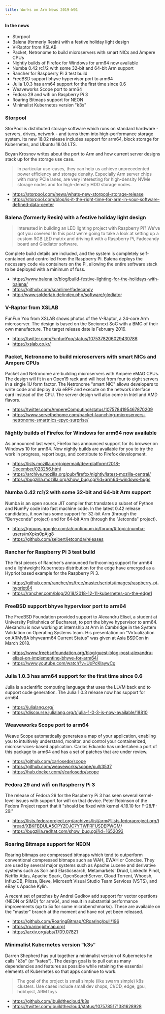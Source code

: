 ```yaml
---
title: Works on Arm News 2019-W01
---
```


#### In the news

* Storpool
* Balena (formerly Resin) with a festive holiday light design
* V-Raptor from XSLAB
* Packet, Netronome to build microservers with smart NICs and Ampere CPUs
* Nightly builds of Firefox for Windows for arm64 now available
* Numba 0.42 rc1/2 with some 32-bit and 64-bit Arm support
* Rancher for Raspberry Pi 3 test build
* FreeBSD support bhyve hypervisor port to arm64
* Julia 1.0.3 has arm64 support for the first time since 0.6
* Weaveworks Scope port to arm64
* Fedora 29 and wifi on Raspberry Pi 3
* Roaring Bitmaps support for NEON 
* Minimalist Kubernetes version "k3s"

### Storpool

StorPool is distributed storage software which runs on standard hardware  - servers, drives, network - 
and turns them into high-performance storage system. Its new 18.02 release includes support
for arm64, block storage for Kubernetes, and Ubuntu 18.04 LTS.

Boyan Krosnov writes about the port to Arm and how current server designs
stack up for the storage use case.

> In particular use-cases, they can help us achieve unprecedented 
power efficiency and storage density. Especially Arm server chips 
with many PCIe lanes, are very interesting for high-density NVMe 
storage nodes and for high-density HDD storage nodes.

* https://storpool.com/news/whats-new-storpool-storage-release
* https://storpool.com/blog/is-it-the-right-time-for-arm-in-your-software-defined-data-center

### Balena (formerly Resin) with a festive holiday light design

> Interested in building an LED lighting project with Raspberry Pi? 
We’ve got you covered! In this post we’re going to take a look 
at setting up a custom RGB LED matrix and driving it with a 
Raspberry Pi, Fadecandy board and Glediator software.

Complete build details are included, and the system is completely
self-contained and controlled from the Raspberry Pi. Balena
deploys the necessary code via containers on the Pi, allowing
the entire software stack to be deployed with a minimum of fuss.

* https://www.balena.io/blog/build-festive-lighting-for-the-holidays-with-balena/
* https://github.com/scanlime/fadecandy
* http://www.solderlab.de/index.php/software/glediator

### V-Raptor from XSLAB

FunFun Yoo from XSLAB shows photos of the V-Raptor,
a 24-core Arm microserver. The design is based on the
Socionext SoC with a BMC of their own manufacture.
The target release date is February 2019.

* https://twitter.com/FunfunYoo/status/1075378206029430786
* https://xslab.co.kr/

### Packet, Netronome to build microservers with smart NICs and Ampere CPUs

Packet and Netronome are building microservers with Ampere eMAG
CPUs. The design will fit in an Open19 rack and will host from
four to eight servers in a single 1U form factor. The Netronome
"smart NIC" allows developers to write code and deploy it via eBPF
and execute on the network interface card instead of the CPU.
The server design will also come in Intel and AMD flavors.

* https://twitter.com/AmpereComputing/status/1075784195467870209
* https://www.servethehome.com/packet-launching-microservers-netronome-smartnics-epyc-surprise/

### Nightly builds of Firefox for Windows for arm64 now available

As announced last week, Firefox has announced support for its browser
on Windows 10 for arm64. Now nightly builds are available for you to
try the work in progress, report bugs, and contribute to Firefox development.

* https://lists.mozilla.org/pipermail/dev-platform/2018-December/023256.html
* https://archive.mozilla.org/pub/firefox/nightly/latest-mozilla-central/
* https://bugzilla.mozilla.org/show_bug.cgi?id=arm64-windows-bugs

### Numba 0.42 rc1/2 with some 32-bit and 64-bit Arm support

Numba is an open source JIT compiler that translates a subset of 
Python and NumPy code into fast machine code. In the latest 0.42
release candidates, it now has some support for 32-bit Arm (through
the "Berryconda" project) and for 64-bit Arm (through the "Jetconda"
project).

* https://groups.google.com/a/continuum.io/forum/#!topic/numba-users/mXpks0pAjg8
* https://github.com/seibert/jetconda/releases

### Rancher for Raspberry Pi 3 test build

The first pieces of Rancher's announced forthcoming support for arm64
and a lightweight Kubernetes distribution for the edge
have emerged as a Hypriot based example for the Raspberry Pi 3.

* https://github.com/rancher/os/tree/master/scripts/images/raspberry-pi-hypriot64
* https://rancher.com/blog/2018/2018-12-11-kubernetes-on-the-edge1

### FreeBSD support bhyve hypervisor port to arm64

The FreeBSD Foundation provided support to Alexandru Elisei, a student at
University Politehnica of Bucharest, to port the bhyve hypervisor to arm64.
Alexandru is now working at internship at Arm in Cambridge
in the System Validation on Operating Systems team. His presentation
on "Virtualization on ARMv8A bhyvearm64 Current Status" was given at
Asia BSDCon in March 2018.

* https://www.freebsdfoundation.org/blog/guest-blog-post-alexandru-elisei-on-implementing-bhyve-for-arm64/
* https://www.youtube.com/watch?v=UoPcKlaywCg

### Julia 1.0.3 has arm64 support for the first time since 0.6

Julia is a scientific computing language that uses the LLVM
back end to support code generation. The Julia 1.0.3 release
now has support for arm64. 

* https://julialang.org/
* https://discourse.julialang.org/t/julia-1-0-3-is-now-available/18810

### Weaveworks Scope port to arm64

Weave Scope automatically generates a map of your application, 
enabling you to intuitively understand, monitor, and control your 
containerized, microservices-based application. Carlos Eduardo
has undertaken a port of this package to arm64 and has a set of
patches that are under review.

* https://github.com/carlosedp/scope
* https://github.com/weaveworks/scope/pull/3537
* https://hub.docker.com/r/carlosedp/scope

### Fedora 29 and wifi on Raspberry Pi 3

The release of Fedora 29 for the Raspberry Pi 3 has 
seen several kernel-level issues with support for
wifi on that device. Peter Robinson of the Fedora Project
report that it "should be fixed with kernel 4.19.10 for F-28/F-29."

* https://lists.fedoraproject.org/archives/list/arm@lists.fedoraproject.org/thread/XBKFBDULA5CPYZOJC7YTWFRFUSDEPWGM/
* https://bugzilla.redhat.com/show_bug.cgi?id=1652093

### Roaring Bitmaps support for NEON 

Roaring bitmaps are compressed bitmaps which tend to 
outperform conventional compressed bitmaps such as WAH, 
EWAH or Concise. They are used by several major systems such 
as Apache Lucene and derivative systems such as Solr and Elasticsearch, 
Metamarkets' Druid, LinkedIn Pinot, Netflix Atlas, Apache Spark, 
OpenSearchServer, Cloud Torrent, Whoosh, InfluxDB, Pilosa, Bleve, 
Microsoft Visual Studio Team Services (VSTS), and eBay's Apache Kylin.

A recent set of patches by Andrei Gudkov add support
for vector opertions (NEON or SIMD) for arm64, and result
in substantial performance improvements (up to 5x for some
microbenchmarks). These are available on the "master" branch
at the moment and have not yet been released.

* https://github.com/RoaringBitmap/CRoaring/pull/196
* https://roaringbitmap.org/
* https://arxiv.org/abs/1709.07821

### Minimalist Kubernetes version "k3s"

Darren Shepherd has put together a minimalist version
of Kubernetes he calls "k3s" (or "kates"). The design
goal is to pull out as many dependencies and features
as possible while retaining the essential elements of
Kubernetes so that apps continue to work.

> The goal of the project is small simple (like swarm simple) 
k8s clusters. Use cases include small dev shops, 
CI/CD, edge, gpu, hobbyist, ARM toys

* https://github.com/ibuildthecloud/k3s
* https://twitter.com/ibuildthecloud/status/1075785171381628928
